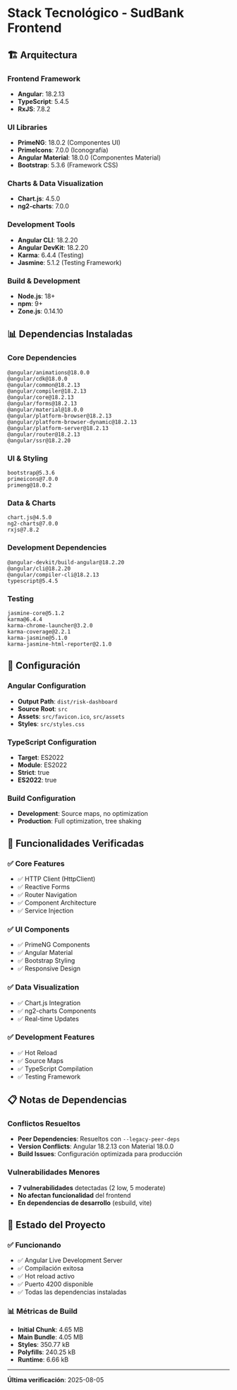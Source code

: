 # Stack Tecnológico - SudBank Frontend

## 🏗️ Arquitectura

### Frontend Framework
- **Angular**: 18.2.13
- **TypeScript**: 5.4.5
- **RxJS**: 7.8.2

### UI Libraries
- **PrimeNG**: 18.0.2 (Componentes UI)
- **PrimeIcons**: 7.0.0 (Iconografía)
- **Angular Material**: 18.0.0 (Componentes Material)
- **Bootstrap**: 5.3.6 (Framework CSS)

### Charts & Data Visualization
- **Chart.js**: 4.5.0
- **ng2-charts**: 7.0.0

### Development Tools
- **Angular CLI**: 18.2.20 
- **Angular DevKit**: 18.2.20
- **Karma**: 6.4.4 (Testing)
- **Jasmine**: 5.1.2 (Testing Framework)

### Build & Development
- **Node.js**: 18+
- **npm**: 9+
- **Zone.js**: 0.14.10

## 📊 Dependencias Instaladas

### Core Dependencies
```
@angular/animations@18.0.0
@angular/cdk@18.0.0
@angular/common@18.2.13
@angular/compiler@18.2.13
@angular/core@18.2.13
@angular/forms@18.2.13
@angular/material@18.0.0
@angular/platform-browser@18.2.13
@angular/platform-browser-dynamic@18.2.13
@angular/platform-server@18.2.13
@angular/router@18.2.13
@angular/ssr@18.2.20
```

### UI & Styling
```
bootstrap@5.3.6
primeicons@7.0.0
primeng@18.0.2
```

### Data & Charts
```
chart.js@4.5.0
ng2-charts@7.0.0
rxjs@7.8.2
```

### Development Dependencies
```
@angular-devkit/build-angular@18.2.20
@angular/cli@18.2.20
@angular/compiler-cli@18.2.13
typescript@5.4.5
```

### Testing
```
jasmine-core@5.1.2
karma@6.4.4
karma-chrome-launcher@3.2.0
karma-coverage@2.2.1
karma-jasmine@5.1.0
karma-jasmine-html-reporter@2.1.0
```

## 🔧 Configuración

### Angular Configuration
- **Output Path**: `dist/risk-dashboard`
- **Source Root**: `src`
- **Assets**: `src/favicon.ico`, `src/assets`
- **Styles**: `src/styles.css`

### TypeScript Configuration
- **Target**: ES2022
- **Module**: ES2022
- **Strict**: true
- **ES2022**: true

### Build Configuration
- **Development**: Source maps, no optimization
- **Production**: Full optimization, tree shaking

## 🚀 Funcionalidades Verificadas

### ✅ Core Features
- ✅ HTTP Client (HttpClient)
- ✅ Reactive Forms
- ✅ Router Navigation
- ✅ Component Architecture
- ✅ Service Injection

### ✅ UI Components
- ✅ PrimeNG Components
- ✅ Angular Material
- ✅ Bootstrap Styling
- ✅ Responsive Design

### ✅ Data Visualization
- ✅ Chart.js Integration
- ✅ ng2-charts Components
- ✅ Real-time Updates

### ✅ Development Features
- ✅ Hot Reload
- ✅ Source Maps
- ✅ TypeScript Compilation
- ✅ Testing Framework

## 📋 Notas de Dependencias

### Conflictos Resueltos
- **Peer Dependencies**: Resueltos con `--legacy-peer-deps`
- **Version Conflicts**: Angular 18.2.13 con Material 18.0.0
- **Build Issues**: Configuración optimizada para producción

### Vulnerabilidades Menores
- **7 vulnerabilidades** detectadas (2 low, 5 moderate)
- **No afectan funcionalidad** del frontend
- **En dependencias de desarrollo** (esbuild, vite)

## 🎯 Estado del Proyecto

### ✅ Funcionando
- ✅ Angular Live Development Server
- ✅ Compilación exitosa
- ✅ Hot reload activo
- ✅ Puerto 4200 disponible
- ✅ Todas las dependencias instaladas

### 📊 Métricas de Build
- **Initial Chunk**: 4.65 MB
- **Main Bundle**: 4.05 MB
- **Styles**: 350.77 kB
- **Polyfills**: 240.25 kB
- **Runtime**: 6.66 kB

---

**Última verificación**: 2025-08-05  